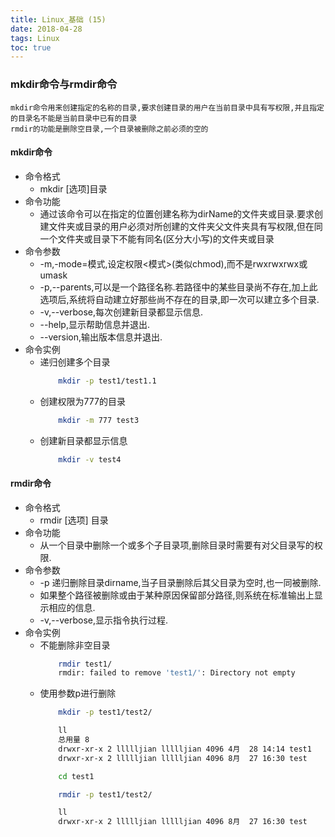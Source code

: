 ```yaml
---
title: Linux_基础 (15)
date: 2018-04-28
tags: Linux
toc: true
---
```


### mkdir命令与rmdir命令
    mkdir命令用来创建指定的名称的目录,要求创建目录的用户在当前目录中具有写权限,并且指定的目录名不能是当前目录中已有的目录
    rmdir的功能是删除空目录,一个目录被删除之前必须的空的

<!-- more -->

#### mkdir命令
- 命令格式
    * mkdir [选项]目录
- 命令功能
    * 通过该命令可以在指定的位置创建名称为dirName的文件夹或目录.要求创建文件夹或目录的用户必须对所创建的文件夹父文件夹具有写权限,但在同一个文件夹或目录下不能有同名(区分大小写)的文件夹或目录
- 命令参数
    * -m,-mode=模式,设定权限<模式>(类似chmod),而不是rwxrwxrwx或umask
    * -p,--parents,可以是一个路径名称.若路径中的某些目录尚不存在,加上此选项后,系统将自动建立好那些尚不存在的目录,即一次可以建立多个目录.
    * -v,--verbose,每次创建新目录都显示信息.
    * --help,显示帮助信息并退出.
    * --version,输出版本信息并退出.
- 命令实例
    * 递归创建多个目录
        ```bash
            mkdir -p test1/test1.1
        ```
    * 创建权限为777的目录
        ```bash
            mkdir -m 777 test3
        ```
    * 创建新目录都显示信息
        ```bash
            mkdir -v test4
        ```

#### rmdir命令
- 命令格式
    * rmdir [选项]  目录
- 命令功能
    * 从一个目录中删除一个或多个子目录项,删除目录时需要有对父目录写的权限.
- 命令参数
    * -p 递归删除目录dirname,当子目录删除后其父目录为空时,也一同被删除.
    * 如果整个路径被删除或由于某种原因保留部分路径,则系统在标准输出上显示相应的信息.
    * -v,--verbose,显示指令执行过程.
- 命令实例
    * 不能删除非空目录
        ```bash
            rmdir test1/
            rmdir: failed to remove 'test1/': Directory not empty
        ```
    * 使用参数p进行删除
        ```bash
            mkdir -p test1/test2/

            ll
            总用量 8
            drwxr-xr-x 2 llllljian llllljian 4096 4月  28 14:14 test1
            drwxr-xr-x 2 llllljian llllljian 4096 8月  27 16:30 test

            cd test1

            rmdir -p test1/test2/

            ll
            drwxr-xr-x 2 llllljian llllljian 4096 8月  27 16:30 test
        ```